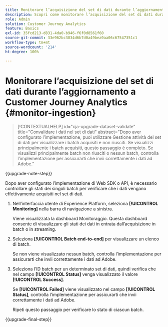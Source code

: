 ```yaml
---
title: Monitorare l’acquisizione del set di dati durante l’aggiornamento a Customer Journey Analytics
description: Scopri come monitorare l’acquisizione del set di dati durante l’aggiornamento a Customer Journey Analytics
role: Admin
solution: Customer Journey Analytics
feature: Basics
exl-id: 35fcd213-d831-4da0-b946-f6f0d8561f60
source-git-commit: 33e962bc3834d6b7d0a49bea9aa06c67547351c1
workflow-type: tm+mt
source-wordcount: '214'
ht-degree: 100%

---
```


# Monitorare l’acquisizione del set di dati durante l’aggiornamento a Customer Journey Analytics {#monitor-ingestion}

<!-- markdownlint-disable MD034 -->

>[!CONTEXTUALHELP]
>id="cja-upgrade-dataset-validate"
>title="Convalidare i dati nel set di dati"
>abstract="Dopo aver configurato l’implementazione, puoi utilizzare Gestione attività del set di dati per visualizzare i batch acquisiti e non riusciti. Se visualizzi principalmente i batch acquisiti, questo passaggio è completo. Se visualizzi principalmente batch non riusciti o nessun batch, controlla l’implementazione per assicurarti che invii correttamente i dati ad Adobe."

<!-- markdownlint-enable MD034 -->

{{upgrade-note-step}}

<!-- Should we single source this instead of duplicate it? The following steps were copied from: /help/data-ingestion/aepwebsdk.md-->

Dopo aver configurato l’implementazione di Web SDK o API, è necessario controllare gli stati dei singoli batch per verificare che i dati vengano effettivamente acquisiti nel set di dati.

1. Nell’interfaccia utente di Experience Platform, seleziona **[!UICONTROL Monitoring]** nella barra di navigazione a sinistra.

   Viene visualizzata la dashboard Monitoraggio. Questa dashboard consente di visualizzare gli stati dei dati in entrata dall’acquisizione in batch o in streaming.

   <!-- insert screenshot -->

1. Seleziona **[!UICONTROL Batch end-to-end]** per visualizzare un elenco di batch.

   Se non viene visualizzato nessun batch, controlla l’implementazione per assicurarti che invii correttamente i dati ad Adobe.

   <!-- insert screenshot -->

1. Seleziona l’ID batch per un determinato set di dati, quindi verifica che nel campo **[!UICONTROL Status]** venga visualizzato il valore **[!UICONTROL Success]**.

   Se **[!UICONTROL Failed]** viene visualizzato nel campo **[!UICONTROL Status]**, controlla l’implementazione per assicurarti che invii correttamente i dati ad Adobe.

   Ripeti questo passaggio per verificare lo stato di ciascun batch.

{{upgrade-final-step}}

